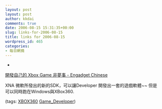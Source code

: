```yaml
---
layout: post
layout: post
author: kkdai
comments: true
date: 2006-08-15 15:31:35+00:00
slug: links-for-2006-08-15
title: links for 2006-08-15
wordpress_id: 465
categories:
- 每日網摘
---
```



	
  * 
		

[開發自己的 Xbox Game 非夢事 - Engadget Chinese](http://chinese.engadget.com/2006/08/15/microsoft-wants-you-to-be-a-game-developer/)


		

XNA 微軟所發出的新的SDK，可以讓Developer 開發出一套的遊戲軟體~~ 但是可以同時跑在Windows與XBox360.


		

(tags: [XBOX360](http://del.icio.us/kkdai/XBOX360) [Game_Developer](http://del.icio.us/kkdai/Game_Developer))


	


